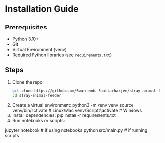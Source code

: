 # Installation Guide

## Prerequisites
- Python 3.10+
- Git
- Virtual Environment (venv)
- Required Python libraries (see `requirements.txt`)

## Steps
1. Clone the repo:
   ```bash
   git clone https://github.com/Swarnendu-Bhattacharjee/stray-animal-feeder.git
   cd stray-animal-feeder
2. Create a virtual environment:
   python3 -m venv venv
   source venv/bin/activate   # Linux/Mac
   venv\Scripts\activate      # Windows
3. Install dependencies:
   pip install -r requirements.txt
4. Run notebooks or scripts:

jupyter notebook        # if using notebooks
python src/main.py      # if running scripts

